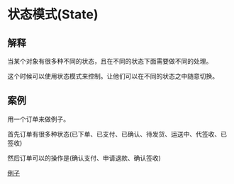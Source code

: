 # 状态模式(State)

## 解释

当某个对象有很多种不同的状态，且在不同的状态下面需要做不同的处理。

这个时候可以使用状态模式来控制。让他们可以在不同的状态之中随意切换。


## 案例

用一个订单来做例子。

首先订单有很多种状态(已下单、已支付、已确认、待发货、运送中、代签收、已签收)

然后订单可以的操作是(确认支付、申请退款、确认签收)

[例子](./Order.php)


